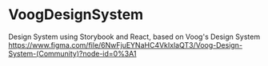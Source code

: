 # VoogDesignSystem
Design System using Storybook and React, based on Voog's Design System
https://www.figma.com/file/6NwFjuEYNaHC4VkIxlaQT3/Voog-Design-System-(Community)?node-id=0%3A1
